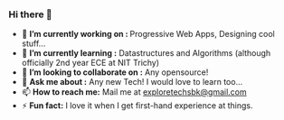 ### Hi there 👋

<!--
**barath99/barath99** is a ✨ _special_ ✨ repository because its `README.md` (this file) appears on your GitHub profile.

Here are some ideas to get you started:

-->

- 🔭 <b>I’m currently working on : </b> Progressive Web Apps, Designing cool stuff...
- 🌱 <b>I’m currently learning :</b> Datastructures and Algorithms (although officially 2nd year ECE at NIT Trichy)
- 👯 <b>I’m looking to collaborate on :</b> Any opensource!
- 💬 <b>Ask me about :</b> Any new Tech! I would love to learn too...
- 📫 <b>How to reach me:</b> Mail me at exploretechsbk@gmail.com
- ⚡ <b>Fun fact:</b> I love it when I get first-hand experience at things.
